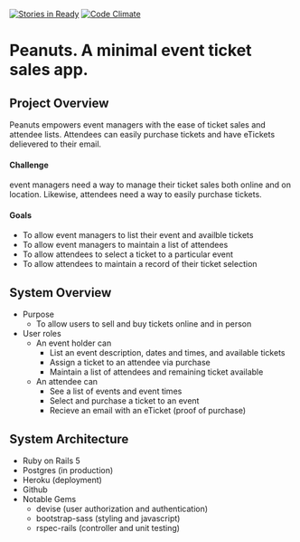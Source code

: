 [![Stories in Ready](https://badge.waffle.io/Thomascountz/peanuts.png?label=ready&title=Ready)](https://waffle.io/Thomascountz/peanuts)
[![Code Climate](https://codeclimate.com/github/Thomascountz/peanuts/badges/gpa.svg)](https://codeclimate.com/github/Thomascountz/peanuts)
# Peanuts. A minimal event ticket sales app.

## Project Overview
Peanuts empowers event managers with the ease of ticket sales and attendee lists. Attendees can easily purchase tickets and have eTickets delievered to their email. 

#### Challenge 
event managers need a way to manage their ticket sales both online and on location. Likewise, attendees need a way to easily purchase tickets.

#### Goals
- To allow event managers to list their event and availble tickets
- To allow event managers to maintain a list of attendees 
- To allow attendees to select a ticket to a particular event
- To allow attendees to maintain a record of their ticket selection

## System Overview

- Purpose
  - To allow users to sell and buy tickets online and in person
- User roles
  - An event holder can
    - List an event description, dates and times, and available tickets
    - Assign a ticket to an attendee via purchase
    - Maintain a list of attendees and remaining ticket available
  - An attendee can
    - See a list of events and event times
    - Select and purchase a ticket to an event 
    - Recieve an email with an eTicket (proof of purchase)

## System Architecture

- Ruby on Rails 5
- Postgres (in production)
- Heroku (deployment)
- Github 
- Notable Gems
  - devise (user authorization and authentication)
  - bootstrap-sass (styling and javascript)
  - rspec-rails (controller and unit testing)